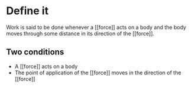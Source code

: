 # Define it
Work is said to be done whenever a [[force]] acts on a body and the body moves through some distance in its direction of the [[force]]. 

## Two conditions
* A [[force]] acts on a body
* The point of application of the [[force]] moves in the direction of the [[force]]
